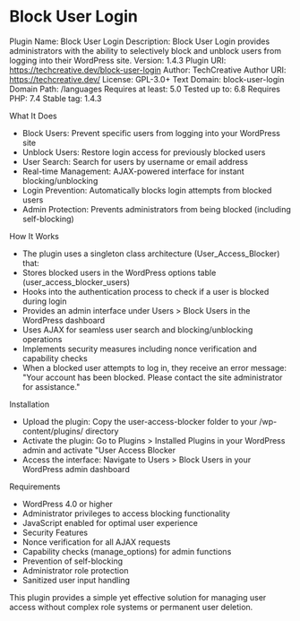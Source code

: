 # Block User Login
Plugin Name: Block User Login
Description: Block User Login provides administrators with the ability to selectively block and unblock users from logging into their WordPress site.
Version: 1.4.3
Plugin URI:  https://techcreative.dev/block-user-login
Author: TechCreative
Author URI:  https://techcreative.dev/
License:     GPL-3.0+
Text Domain: block-user-login
Domain Path: /languages
Requires at least: 5.0
Tested up to: 6.8
Requires PHP: 7.4
Stable tag: 1.4.3



What It Does
- Block Users: Prevent specific users from logging into your WordPress site
- Unblock Users: Restore login access for previously blocked users
- User Search: Search for users by username or email address
- Real-time Management: AJAX-powered interface for instant blocking/unblocking
- Login Prevention: Automatically blocks login attempts from blocked users
- Admin Protection: Prevents administrators from being blocked (including self-blocking)

How It Works
- The plugin uses a singleton class architecture (User_Access_Blocker) that:
- Stores blocked users in the WordPress options table (user_access_blocker_users)
- Hooks into the authentication process to check if a user is blocked during login
- Provides an admin interface under Users > Block Users in the WordPress dashboard
- Uses AJAX for seamless user search and blocking/unblocking operations
- Implements security measures including nonce verification and capability checks
- When a blocked user attempts to log in, they receive an error message: "Your account has been blocked. Please contact the site administrator for assistance."

Installation

- Upload the plugin: Copy the user-access-blocker folder to your /wp-content/plugins/ directory 
- Activate the plugin: Go to Plugins > Installed Plugins in your WordPress admin and activate "User Access Blocker
- Access the interface: Navigate to Users > Block Users in your WordPress admin dashboard


Requirements
- WordPress 4.0 or higher
- Administrator privileges to access blocking functionality
- JavaScript enabled for optimal user experience
- Security Features
- Nonce verification for all AJAX requests
- Capability checks (manage_options) for admin functions
- Prevention of self-blocking
- Administrator role protection
- Sanitized user input handling


This plugin provides a simple yet effective solution for managing user access without complex role systems or permanent user deletion.
